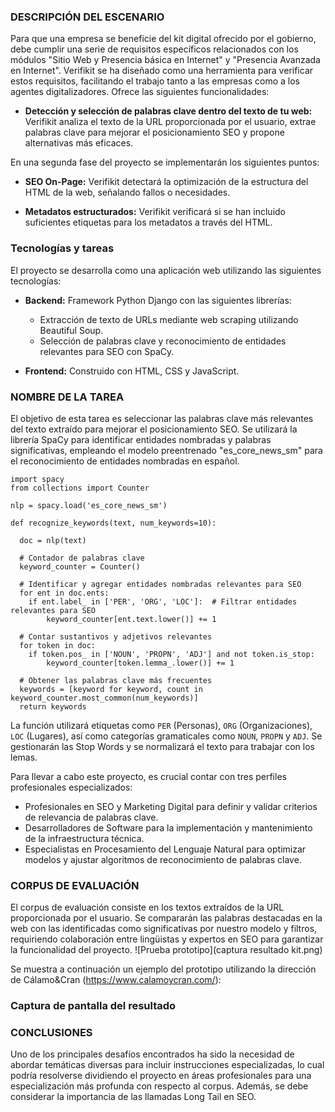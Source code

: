 ### DESCRIPCIÓN DEL ESCENARIO

Para que una empresa se beneficie del kit digital ofrecido por el gobierno, debe cumplir una serie de requisitos específicos relacionados con los módulos "Sitio Web y Presencia básica en Internet" y "Presencia Avanzada en Internet". Verifikit se ha diseñado como una herramienta para verificar estos requisitos, facilitando el trabajo tanto a las empresas como a los agentes digitalizadores. Ofrece las siguientes funcionalidades:

- **Detección y selección de palabras clave dentro del texto de tu web:** Verifikit analiza el texto de la URL proporcionada por el usuario, extrae palabras clave para mejorar el posicionamiento SEO y propone alternativas más eficaces.

En una segunda fase del proyecto se implementarán los siguientes puntos:

- **SEO On-Page:** Verifikit detectará la optimización de la estructura del HTML de la web, señalando fallos o necesidades.
  
- **Metadatos estructurados:** Verifikit verificará si se han incluido suficientes etiquetas para los metadatos a través del HTML.

### Tecnologías y tareas

El proyecto se desarrolla como una aplicación web utilizando las siguientes tecnologías:

- **Backend:** Framework Python Django con las siguientes librerías:
  - Extracción de texto de URLs mediante web scraping utilizando Beautiful Soup.
  - Selección de palabras clave y reconocimiento de entidades relevantes para SEO con SpaCy.

- **Frontend:** Construido con HTML, CSS y JavaScript.

### NOMBRE DE LA TAREA

El objetivo de esta tarea es seleccionar las palabras clave más relevantes del texto extraído para mejorar el posicionamiento SEO. Se utilizará la librería SpaCy para identificar entidades nombradas y palabras significativas, empleando el modelo preentrenado "es_core_news_sm" para el reconocimiento de entidades nombradas en español.

    import spacy
    from collections import Counter

    nlp = spacy.load('es_core_news_sm')

    def recognize_keywords(text, num_keywords=10):

      doc = nlp(text)

      # Contador de palabras clave
      keyword_counter = Counter()

      # Identificar y agregar entidades nombradas relevantes para SEO
      for ent in doc.ents:
        if ent.label_ in ['PER', 'ORG', 'LOC']:  # Filtrar entidades relevantes para SEO
            keyword_counter[ent.text.lower()] += 1

      # Contar sustantivos y adjetivos relevantes
      for token in doc:
        if token.pos_ in ['NOUN', 'PROPN', 'ADJ'] and not token.is_stop:
            keyword_counter[token.lemma_.lower()] += 1

      # Obtener las palabras clave más frecuentes
      keywords = [keyword for keyword, count in keyword_counter.most_common(num_keywords)]
      return keywords



La función utilizará etiquetas como `PER` (Personas), `ORG` (Organizaciones), `LOC` (Lugares), así como categorías gramaticales como `NOUN`, `PROPN` y `ADJ`. Se gestionarán las Stop Words y se normalizará el texto para trabajar con los lemas.

Para llevar a cabo este proyecto, es crucial contar con tres perfiles profesionales especializados:

- Profesionales en SEO y Marketing Digital para definir y validar criterios de relevancia de palabras clave.
- Desarrolladores de Software para la implementación y mantenimiento de la infraestructura técnica.
- Especialistas en Procesamiento del Lenguaje Natural para optimizar modelos y ajustar algoritmos de reconocimiento de palabras clave.

### CORPUS DE EVALUACIÓN

El corpus de evaluación consiste en los textos extraídos de la URL proporcionada por el usuario. Se compararán las palabras destacadas en la web con las identificadas como significativas por nuestro modelo y filtros, requiriendo colaboración entre lingüistas y expertos en SEO para garantizar la funcionalidad del proyecto.
![Prueba prototipo](captura resultado kit.png)

Se muestra a continuación un ejemplo del prototipo utilizando la dirección de Cálamo&Cran (https://www.calamoycran.com/):

### Captura de pantalla del resultado

### CONCLUSIONES

Uno de los principales desafíos encontrados ha sido la necesidad de abordar temáticas diversas para incluir instrucciones especializadas, lo cual podría resolverse dividiendo el proyecto en áreas profesionales para una especialización más profunda con respecto al corpus. Además, se debe considerar la importancia de las llamadas Long Tail en SEO.

